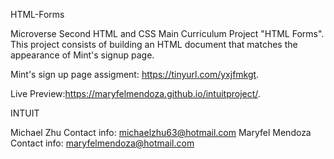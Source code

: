 HTML-Forms

Microverse Second HTML and CSS Main Curriculum Project "HTML Forms". This project consists of building an HTML document that matches the appearance of Mint's signup page.

Mint's sign up page assigment: https://tinyurl.com/yxjfmkgt.

Live Preview:https://maryfelmendoza.github.io/intuitproject/.

INTUIT

Michael Zhu Contact info: michaelzhu63@hotmail.com Maryfel Mendoza Contact info: maryfelmendoza@hotmail.com